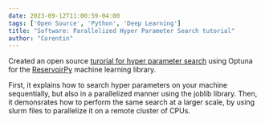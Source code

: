 ```yaml
---
date: 2023-09-12T11:00:59-04:00
tags: ['Open Source', 'Python', 'Deep Learning']
title: "Software: Parallelized Hyper Parameter Search tutorial"
author: "Corentin"
---
```


Created an open source [turorial for hyper parameter search](https://github.com/reservoirpy/reservoirpy/tree/master/tutorials/4.a-Hyperparameter%20search%20with%20Optuna) using Optuna for the [ReservoirPy](https://github.com/reservoirpy/reservoirpy) machine learning library.  

First, it explains how to search hyper parameters on your machine sequentially, but also in a parallelized manner using the joblib library. Then, it demonsrates how to perform the same search at a larger scale, by using slurm files to parallelize it on a remote cluster of CPUs. 


 

